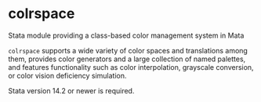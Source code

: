# colrspace

Stata module providing a class-based color management system in Mata

<code>colrspace</code> supports a wide variety of color spaces and translations
among them, provides color generators and a large collection of named palettes,
and features functionality such as color interpolation, grayscale conversion,
or color vision deficiency simulation.

Stata version 14.2 or newer is required.
